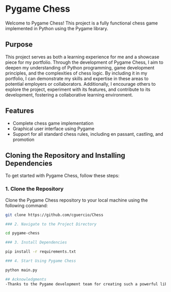 # Pygame Chess

Welcome to Pygame Chess! This project is a fully functional chess game implemented in Python using the Pygame library.

## Purpose

This project serves as both a learning experience for me and a showcase piece for my portfolio. Through the development of Pygame Chess, I aim to deepen my understanding of Python programming, game development principles, and the complexities of chess logic. By including it in my portfolio, I can demonstrate my skills and expertise in these areas to potential employers or collaborators. Additionally, I encourage others to explore the project, experiment with its features, and contribute to its development, fostering a collaborative learning environment.

## Features

- Complete chess game implementation
- Graphical user interface using Pygame
- Support for all standard chess rules, including en passant, castling, and promotion

## Cloning the Repository and Installing Dependencies

To get started with Pygame Chess, follow these steps:

### 1. Clone the Repository

Clone the Pygame Chess repository to your local machine using the following command:

```bash
git clone https://github.com/cguercio/Chess

### 2. Navigate to the Project Directory

cd pygame-chess

### 3. Install Dependencies

pip install -r requirements.txt

### 4. Start Using Pygame Chess

python main.py

## Acknowledgments
-Thanks to the Pygame development team for creating such a powerful library.
